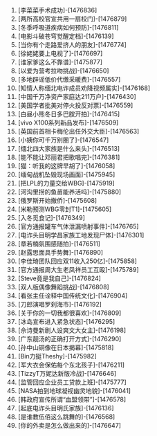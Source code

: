 
1. [李菜菜手术成功]-[1476836]
1. [两所高校官宣共用一扇校门]-[1476879]
1. [冬季呼吸道疾病如何预防]-[1476811]
1. [电影斗破苍穹觉醒定档]-[1476139]
1. [当你有个走路爱挤人的朋友]-[1476774]
1. [徐姥姥要上电视了]-[1476697]
1. [谁家爹这么不靠谱]-[1475877]
1. [以爱为营考拉吻挑战]-[1476650]
1. [多地辟谣低价代缴采暖费]-[1476557]
1. [知情人称缅北电诈成员劝降视频属实]-[1476168]
1. [中国千万净资产家庭达211万户]-[1476430]
1. [美国学者批美对停火投反对票]-[1476559]
1. [白昼小熊冬日多巴胺开拍]-[1476415]
1. [vivo X100系列新品发布]-[1476509]
1. [英国前首相卡梅伦出任外交大臣]-[1476563]
1. [小姨你可千万别圈了]-[1476547]
1. [缅北四大家族是什么来头]-[1476513]
1. [能不能让邓丽君把歌唱完]-[1476381]
1. [猫：听我的这牌早胡了]-[1476058]
1. [缅甸战机坠毁现场画面]-[1475945]
1. [把LPL的力量交给WBG]-[1475919]
1. [河沟里捞的鱼苗能养活吗]-[1475880]
1. [俄罗斯开始撤侨]-[1475608]
1. [米勒预测WBG零封T1]-[1475605]
1. [入冬觅食记]-[1476349]
1. [官方通报罐车气体泄漏喷射事件]-[1476765]
1. [电诈头目明学昌家族工地发现尸体]-[1476301]
1. [章若楠氛围感随拍]-[1476511]
1. [赵露思面具手势舞]-[1476890]
1. [李佳琦团队回应双11收入250亿]-[1475858]
1. [官方通报周大生老凤祥员工互殴]-[1475789]
1. [Steve竟是我自己]-[1476824]
1. [双人版偶像舞蹈挑战]-[1476808]
1. [看张主任诠释中国传统文化]-[1476904]
1. [刀郎演唱罗刹海市]-[1476192]
1. [关于你的一切我都很喜欢]-[1476809]
1. [冰岛宣布进入紧急状态]-[1476295]
1. [佘诗曼新剧人设爽文大女主]-[1476198]
1. [广东靓汤的正确打开方式]-[1476290]
1. [孙中山铜像在日本揭幕]-[1475818]
1. [Bin力挺Theshy]-[1475982]
1. [军大衣会保佑每个东北孩子]-[1476211]
1. [TizzyT万妮达新版冷战]-[1476646]
1. [监管回应企业员工贷款上班]-[1475777]
1. [NASA拍到地球凝视幽灵地貌]-[1476041]
1. [韩政府宣传所谓“血盟领带”]-[1476578]
1. [起底电诈头目明氏家族]-[1476136]
1. [是谁教伍佰这么跳舞的]-[1476568]
1. [你的外卖是怎么做出来的]-[1476647]
